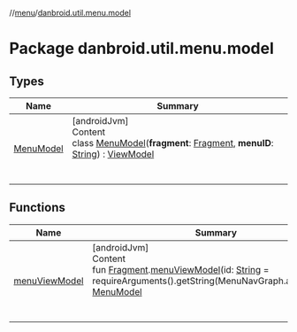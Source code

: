 //[menu](../index.md)/[danbroid.util.menu.model](index.md)



# Package danbroid.util.menu.model  


## Types  
  
|  Name|  Summary| 
|---|---|
| <a name="danbroid.util.menu.model/MenuModel///PointingToDeclaration/"></a>[MenuModel](-menu-model/index.md)| <a name="danbroid.util.menu.model/MenuModel///PointingToDeclaration/"></a>[androidJvm]  <br>Content  <br>class [MenuModel](-menu-model/index.md)(**fragment**: [Fragment](https://developer.android.com/reference/kotlin/androidx/fragment/app/Fragment.html), **menuID**: [String](https://kotlinlang.org/api/latest/jvm/stdlib/kotlin/-string/index.html)) : [ViewModel](https://developer.android.com/reference/kotlin/androidx/lifecycle/ViewModel.html)  <br><br><br>


## Functions  
  
|  Name|  Summary| 
|---|---|
| <a name="danbroid.util.menu.model//menuViewModel/androidx.fragment.app.Fragment#kotlin.String/PointingToDeclaration/"></a>[menuViewModel](menu-view-model.md)| <a name="danbroid.util.menu.model//menuViewModel/androidx.fragment.app.Fragment#kotlin.String/PointingToDeclaration/"></a>[androidJvm]  <br>Content  <br>fun [Fragment](https://developer.android.com/reference/kotlin/androidx/fragment/app/Fragment.html).[menuViewModel](menu-view-model.md)(id: [String](https://kotlinlang.org/api/latest/jvm/stdlib/kotlin/-string/index.html) = requireArguments().getString(MenuNavGraph.arg.menu)!!): [MenuModel](-menu-model/index.md)  <br><br><br>

